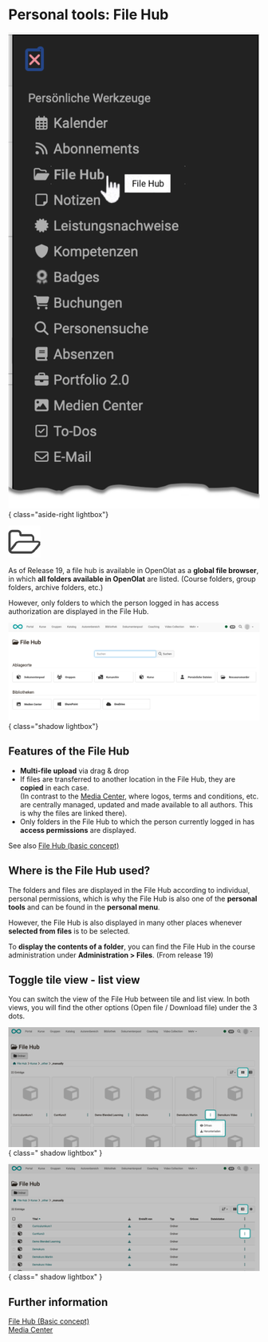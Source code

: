 # Personal tools: File Hub

![pers_menu_file_hub_v1_de.png](assets/pers_menu_file_hub_v1_de.png){ class="aside-right lightbox"}

![icon_file_hub.png](assets/icon_file_hub.png)


As of Release 19, a file hub is available in OpenOlat as a **global file browser**, in which **all folders available in OpenOlat** are listed. (Course folders, group folders, archive folders, etc.)

However, only folders to which the person logged in has access authorization are displayed in the File Hub.

![pers_menu_file_hub_storage_locations_v1_de.png](assets/pers_menu_file_hub_storage_locations_v1_de.png){ class="shadow lightbox"}

## Features of the File Hub

* **Multi-file upload** via drag & drop
* If files are transferred to another location in the File Hub, they are **copied** in each case. <br>
(In contrast to the [Media Center](../personal_menu/Media_Center.md), where logos, terms and conditions, etc. are centrally managed, updated and made available to all authors. This is why the files are linked there).
* Only folders in the File Hub to which the person currently logged in has **access permissions** are displayed.

See also [File Hub (basic concept)](../basic_concepts/File_Hub_Concept.md)

## Where is the File Hub used?

The folders and files are displayed in the File Hub according to individual, personal permissions, which is why the File Hub is also one of the **personal tools** and can be found in the **personal menu**.

However, the File Hub is also displayed in many other places whenever **selected from files** is to be selected.

To **display the contents of a folder**, you can find the File Hub in the course administration under **Administration > Files**. (From release 19)

## Toggle tile view - list view

You can switch the view of the File Hub between tile and list view. In both views, you will find the other options (Open file / Download file) under the 3 dots.

![pers_menu_file_hub_tiles_v1_de.png](assets/pers_menu_file_hub_tiles_v1_de.png){ class=" shadow lightbox" }

![pers_menu_file_hub_list_v1_de.png](assets/pers_menu_file_hub_list_v1_de.png){ class=" shadow lightbox" }


## Further information

[File Hub (Basic concept)](../basic_concepts/File_Hub_Concept.md)<br>
[Media Center](../personal_menu/Media_Center.md)<br>


